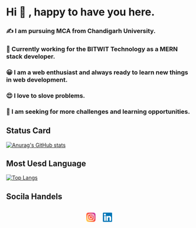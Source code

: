 # Hi :wave: , happy to have you here.

### :writing_hand: I am pursuing MCA from Chandigarh University.

### :office: Currently working for the BITWIT Technology as a MERN stack developer.

### :grinning: I am a web enthusiast and always ready to learn new things in web development.

### :heart_eyes: I love to slove problems.

### :monocle_face: I am seeking for more challenges and learning opportunities.

## Status Card

[![Anurag's GitHub stats](https://github-readme-stats.vercel.app/api?username=YASH1730&theme=dracula)](https://github.com/anuraghazra/github-readme-stats)

## Most Uesd Language

[![Top Langs](https://github-readme-stats.vercel.app/api/top-langs/?username=YASH1730)](https://github.com/anuraghazra/github-readme-stats)


## Socila Handels 
<div style = "display:flex; gap : 20px; flex-direction : row; align-items: center; justify-content : center"> 

<a href="https://www.instagram.com/_yash_3002/"><img src="https://raw.githubusercontent.com/YASH1730/YASH1730/master/images/instagram.svg"  alt="Intagram" width="25px"/></a>


<a href="https://www.linkedin.com/in/yashwant-sahu-4309b8195/"><img src="https://raw.githubusercontent.com/YASH1730/YASH1730/master/images/linkedin.svg"  alt="Intagram" width="25px"/></a>

</div>
